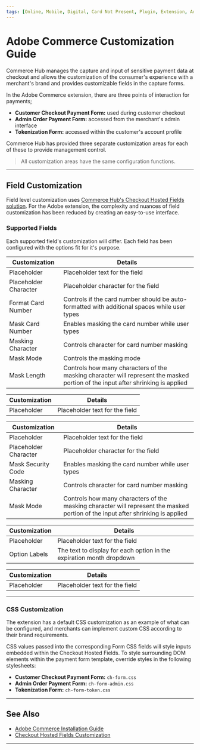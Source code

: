 ```yaml
---
tags: [Online, Mobile, Digital, Card Not Present, Plugin, Extension, Adobe, Magento]
---
```


# Adobe Commerce Customization Guide

Commerce Hub manages the capture and input of sensitive payment data at checkout and allows the customization of the consumer's experience with a merchant's brand and provides customizable fields in the capture forms.

In the Adobe Commerce extension, there are three points of interaction for payments;

- **Customer Checkout Payment Form:** used during customer checkout
- **Admin Order Payment Form:** accessed from the merchant's admin interface
- **Tokenization Form:** accessed within the customer's account profile

Commerce Hub has provided three separate customization areas for each of these to provide management control.

<!-- theme: info -->
> All customization areas have the same configuration functions.

---

## Field Customization

Field level customization uses [Commerce Hub's Checkout Hosted Fields solution](?path=docs/Online-Mobile-Digital/Secure-Data-Capture/iFrame-JS/iFrame-JS.md). For the Adobe extension, the complexity and nuances of field customization has been reduced by creating an easy-to-use interface.

### Supported Fields

Each supported field's customization will differ. Each field has been configured with the options fit for it's purpose.

<!--
type: tab
titles: Card Number, Name on Card, Security Code, Expiration Month, Expiration Year
-->

| Customization | Details |
| ----- | ---- |
| Placeholder | Placeholder text for the field |
| Placeholder Character | Placeholder character for the field |
| Format Card Number | Controls if the card number should be auto-formatted with additional spaces while user types |
| Mask Card Number | Enables masking the card number while user types |
| Masking Character | Controls character for card number masking |
| Mask Mode | Controls the masking mode |
| Mask Length | Controls how many characters of the masking character will represent the masked portion of the input after shrinking is applied |

<!--
type: tab
-->

| Customization | Details |
| ----- | ---- |
| Placeholder | Placeholder text for the field |

<!--
type: tab
-->

| Customization | Details |
| ----- | ---- |
| Placeholder | Placeholder text for the field |
| Placeholder Character | Placeholder character for the field |
| Mask Security Code | Enables masking the card number while user types |
| Masking Character | Controls character for card number masking |
| Mask Mode | Controls how many characters of the masking character will represent the masked portion of the input after shrinking is applied |

<!--
type: tab
-->

| Customization | Details |
| ----- | ---- |
| Placeholder | Placeholder text for the field |
| Option Labels | The text to display for each option in the expiration month dropdown |

<!--
type: tab
-->

| Customization | Details |
| ----- | ---- |
| Placeholder | Placeholder text for the field |

<!-- type: tab-end -->

---

### CSS Customization

The extension has a default CSS customization as an example of what can be configured, and merchants can implement custom CSS according to their brand requirements.

CSS values passed into the corresponding Form CSS fields will style inputs embedded within the Checkout Hosted Fields. To style surrounding DOM elements within the payment form template, override styles in the following stylesheets:

- **Customer Checkout Payment Form:** `ch-form.css`
- **Admin Order Payment Form:** `ch-form-admin.css`
- **Tokenization Form:** `ch-form-token.css`

---

## See Also

- [Adobe Commerce Installation Guide](?path=docs/Resources/Guides/Partners/Modules/Adobe-Installation.md)
- [Checkout Hosted Fields Customization](?path=docs/Online-Mobile-Digital/Secure-Data-Capture/iFrame-JS/iFrame-Customization.md)

---
